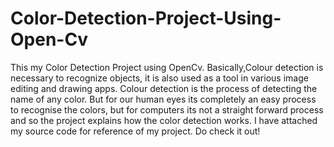 # Color-Detection-Project-Using-Open-Cv

This my Color Detection Project using OpenCv. Basically,Colour detection is necessary to recognize objects, it is also used as a tool in various image editing and drawing apps.
Colour detection is the process of detecting the name of any color. But for our human eyes its completely an easy process to recognise the colors, but for computers its not a straight forward process
and so the project explains how the color detection works.
I have attached my source code for reference of my project.
Do check it out!
